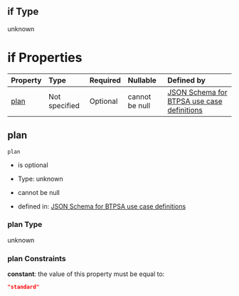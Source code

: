 ## if Type

unknown

# if Properties

| Property      | Type          | Required | Nullable       | Defined by                                                                                                                                                                                                                                  |
| :------------ | :------------ | :------- | :------------- | :------------------------------------------------------------------------------------------------------------------------------------------------------------------------------------------------------------------------------------------ |
| [plan](#plan) | Not specified | Optional | cannot be null | [JSON Schema for BTPSA use case definitions](btpsa-usecase-properties-services-items-allof-1-then-allof-29-then-allof-2-if-properties-plan.md "undefined#/properties/services/items/allOf/1/then/allOf/29/then/allOf/2/if/properties/plan") |

## plan



`plan`

*   is optional

*   Type: unknown

*   cannot be null

*   defined in: [JSON Schema for BTPSA use case definitions](btpsa-usecase-properties-services-items-allof-1-then-allof-29-then-allof-2-if-properties-plan.md "undefined#/properties/services/items/allOf/1/then/allOf/29/then/allOf/2/if/properties/plan")

### plan Type

unknown

### plan Constraints

**constant**: the value of this property must be equal to:

```json
"standard"
```

